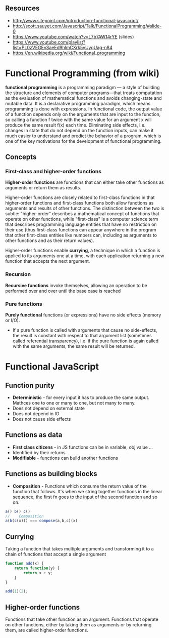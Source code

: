 ## Resources
* http://www.sitepoint.com/introduction-functional-javascript/
* http://scott.sauyet.com/Javascript/Talk/FunctionalProgramming/#slide-0
* https://www.youtube.com/watch?v=L7b7AW14rYE (slides)
* https://www.youtube.com/playlist?list=PL0zVEGEvSaeEd9hlmCXrk5yUyqUag-n84
* https://en.wikipedia.org/wiki/Functional_programming

# Functional Programming (from wiki)
**functional programming** is a programming paradigm — a style of building the structure and elements of computer programs—that treats computation as the evaluation of mathematical functions and avoids changing-state and mutable data. It is a declarative programming paradigm, which means programming is done with expressions. In functional code, the output value of a function depends only on the arguments that are input to the function, so calling a function f twice with the same value for an argument x will produce the same result f(x) each time. Eliminating side effects, i.e. changes in state that do not depend on the function inputs, can make it much easier to understand and predict the behavior of a program, which is one of the key motivations for the development of functional programming.

## Concepts
### First-class and higher-order functions
**Higher-order functions** are functions that can either take other functions as arguments or return them as results.

Higher-order functions are closely related to first-class functions in that higher-order functions and first-class functions both allow functions as arguments and results of other functions. The distinction between the two is subtle: "higher-order" describes a mathematical concept of functions that operate on other functions, while "first-class" is a computer science term that describes programming language entities that have no restriction on their use (thus first-class functions can appear anywhere in the program that other first-class entities like numbers can, including as arguments to other functions and as their return values).

Higher-order functions enable **currying**, a technique in which a function is applied to its arguments one at a time, with each application returning a new function that accepts the next argument.

### Recursion
**Recursive functions** invoke themselves, allowing an operation to be performed over and over until the base case is reached

### Pure functions
**Purely functional** functions (or expressions) have no side effects (memory or I/O).
* If a pure function is called with arguments that cause no side-effects, the result is constant with respect to that argument list (sometimes called referential transparency), i.e. if the pure function is again called with the same arguments, the same result will be returned.

# Functional JavaScript


## Function purity
* **Deterministic** - for every input it has to produce the same output. Mathces one to one or many to one, but not many to many.
* Does not depend on external state
* Does not depend in IO
* Does not cause side effects

## Functions as data
* **First class citizens** - in JS functions can be in variable, obj value ...
* Identified by their returns
* **Modifiable** - functions can build another functions

## Functions as building blocks

* **Composition** - Functions which consume the return value of the function that follows. It's when we string together functions in the linear sequence, the first fn goes to the input of the second function and so on.
```js
a() b() c()
//    Composition
a(b(c(x))) === compose(a,b,c)(x)
```

## Currying
Taking a function that takes multiple arguments and transforming it to a chain of functions that accept a single argument
```js
function add(x) {
    return function(y) {
        return x + y;
    }
}

add(1)(2);
```

## Higher-order functions
Functions that take other function as an argument.
Functions that operate on other functions, either by taking them as arguments or by returning them, are called higher-order functions.